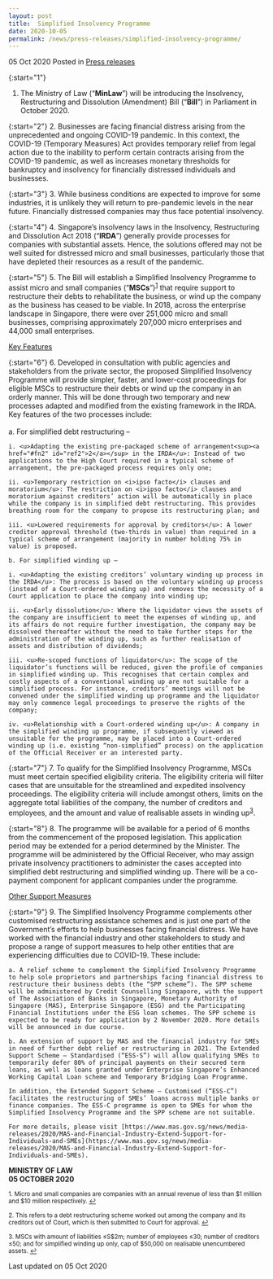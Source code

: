 ```yaml
---
layout: post
title:  Simplified Insolvency Programme 
date: 2020-10-05
permalink: /news/press-releases/simplified-insolvency-programme/ 
---
```


05 Oct 2020 Posted in [Press releases](/news/press-releases)

{:start="1"}
1. The Ministry of Law (“<b>MinLaw</b>”) will be introducing the Insolvency, Restructuring and Dissolution (Amendment) Bill (“<b>Bill</b>”) in Parliament in October 2020. 

{:start="2"}
2. Businesses are facing financial distress arising from the unprecedented and ongoing COVID-19 pandemic. In this context, the COVID-19 (Temporary Measures) Act provides temporary relief from legal action due to the inability to perform certain contracts arising from the COVID-19 pandemic, as well as increases monetary thresholds for bankruptcy and insolvency for financially distressed individuals and businesses. 

{:start="3"}
3. While business conditions are expected to improve for some industries, it is unlikely they will return to pre-pandemic levels in the near future. Financially distressed companies may thus face potential insolvency.  

{:start="4"}
4. Singapore’s insolvency laws in the Insolvency, Restructuring and Dissolution Act 2018 (“<b>IRDA</b>”) generally provide processes for companies with substantial assets. Hence, the solutions offered may not be well suited for distressed micro and small businesses, particularly those that have depleted their resources as a result of the pandemic. 

{:start="5"}
5. The Bill will establish a Simplified Insolvency Programme to assist micro and small companies (“<b>MSCs</b>”)<sup><a href="#fn1" id="ref1">1</a></sup> that require support to restructure their debts to rehabilitate the business, or wind up the company as the business has ceased to be viable. In 2018, across the enterprise landscape in Singapore, there were over 251,000 micro and small businesses, comprising approximately 207,000 micro enterprises and 44,000 small enterprises.

<u>Key Features</u>

{:start="6"}
6. Developed in consultation with public agencies and stakeholders from the private sector, the proposed Simplified Insolvency Programme will provide simpler, faster, and lower-cost proceedings for eligible MSCs to restructure their debts or wind up the company in an orderly manner. This will be done through two temporary and new processes adapted and modified from the existing framework in the IRDA. Key features of the two processes include:<br>
    <br>
    a. For simplified debt restructuring –
    
    i. <u>Adapting the existing pre-packaged scheme of arrangement<sup><a href="#fn2" id="ref2">2</a></sup> in the IRDA</u>: Instead of two applications to the High Court required in a typical scheme of arrangement, the pre-packaged process requires only one; 
    
    ii. <u>Temporary restriction on <i>ipso facto</i> clauses and moratorium</u>: The restriction on <i>ipso facto</i> clauses and moratorium against creditors’ action will be automatically in place while the company is in simplified debt restructuring. This provides breathing room for the company to propose its restructuring plan; and
    
    iii. <u>Lowered requirements for approval by creditors</u>: A lower creditor approval threshold (two-thirds in value) than required in a typical scheme of arrangement (majority in number holding 75% in value) is proposed.
    
    b. For simplified winding up – 
    
    i. <u>Adapting the existing creditors’ voluntary winding up process in the IRDA</u>: The process is based on the voluntary winding up process (instead of a Court-ordered winding up) and removes the necessity of a Court application to place the company into winding up;

    ii. <u>Early dissolution</u>: Where the liquidator views the assets of the company are insufficient to meet the expenses of winding up, and its affairs do not require further investigation, the company may be dissolved thereafter without the need to take further steps for the administration of the winding up, such as further realisation of assets and distribution of dividends;

    iii. <u>Re-scoped functions of liquidator</u>: The scope of the liquidator’s functions will be reduced, given the profile of companies in simplified winding up. This recognises that certain complex and costly aspects of a conventional winding up are not suitable for a simplified process. For instance, creditors’ meetings will not be convened under the simplified winding up programme and the liquidator may only commence legal proceedings to preserve the rights of the company;

    iv. <u>Relationship with a Court-ordered winding up</u>: A company in the simplified winding up programme, if subsequently viewed as unsuitable for the programme, may be placed into a Court-ordered winding up (i.e. existing “non-simplified” process) on the application of the Official Receiver or an interested party.
    
{:start="7"}
7. To qualify for the Simplified Insolvency Programme, MSCs must meet certain specified eligibility criteria. The eligibility criteria will filter cases that are unsuitable for the streamlined and expedited insolvency proceedings. The eligibility criteria will include amongst others, limits on the aggregate total liabilities of the company, the number of creditors and employees, and the amount and value of realisable assets in winding up<sup><a href="#fn3" id="ref3">3</a></sup>. 

{:start="8"}
8. The programme will be available for a period of 6 months from the commencement of the proposed legislation. This application period may be extended for a period determined by the Minister. The programme will be administered by the Official Receiver, who may assign private insolvency practitioners to administer the cases accepted into simplified debt restructuring and simplified winding up. There will be a co-payment component for applicant companies under the programme.

<u>Other Support Measures</u>

{:start="9"}
9. The Simplified Insolvency Programme complements other customised restructuring assistance schemes and is just one part of the Government’s efforts to help businesses facing financial distress. We have worked with the financial industry and other stakeholders to study and propose a range of support measures to help other entities that are experiencing difficulties due to COVID-19. These include:
    
    a. A relief scheme to complement the Simplified Insolvency Programme to help sole proprietors and partnerships facing financial distress to restructure their business debts (the “SPP scheme”). The SPP scheme will be administered by Credit Counselling Singapore, with the support of The Association of Banks in Singapore, Monetary Authority of Singapore (MAS), Enterprise Singapore (ESG) and the Participating Financial Institutions under the ESG loan schemes. The SPP scheme is expected to be ready for application by 2 November 2020. More details will be announced in due course.

    b. An extension of support by MAS and the financial industry for SMEs in need of further debt relief or restructuring in 2021. The Extended Support Scheme – Standardised (“ESS-S”) will allow qualifying SMEs to temporarily defer 80% of principal payments on their secured term loans, as well as loans granted under Enterprise Singapore’s Enhanced Working Capital Loan scheme and Temporary Bridging Loan Programme. 

    In addition, the Extended Support Scheme – Customised (“ESS-C”) facilitates the restructuring of SMEs’ loans across multiple banks or finance companies. The ESS-C programme is open to SMEs for whom the Simplified Insolvency Programme and the SPP scheme are not suitable.

    For more details, please visit [https://www.mas.gov.sg/news/media-releases/2020/MAS-and-Financial-Industry-Extend-Support-for-Individuals-and-SMEs](https://www.mas.gov.sg/news/media-releases/2020/MAS-and-Financial-Industry-Extend-Support-for-Individuals-and-SMEs).


**MINISTRY OF LAW**
<br>**05 OCTOBER 2020**

<p><sup id="fn1">1. Micro and small companies are companies with an annual revenue of less than $1 million and $10 million respectively. <a href="#ref1" title="Jump back to footnote 1 in the text.">↩</a></sup></p>

<p><sup id="fn2">2. This refers to a debt restructuring scheme worked out among the company and its creditors out of Court, which is then submitted to Court for approval. <a href="#ref2" title="Jump back to footnote 2 in the text.">↩</a></sup></p>

<p><sup id="fn3">3. MSCs with amount of liabilities ≤S$2m; number of employees ≤30; number of creditors ≤50; and for simplified winding up only, cap of $50,000 on realisable unencumbered assets. <a href="#ref3" title="Jump back to footnote 3 in the text.">↩</a></sup></p>

<p class="right-side-updated">Last updated on 05 Oct 2020</p>


